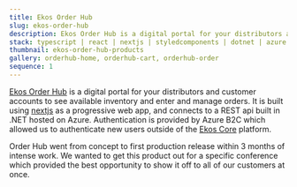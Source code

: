 ```yaml
---
title: Ekos Order Hub
slug: ekos-order-hub
description: Ekos Order Hub is a digital portal for your distributors and customer accounts to see available inventory and enter and manage orders.
stack: typescript | react | nextjs | styledcomponents | dotnet | azure
thumbnail: ekos-order-hub-products
gallery: orderhub-home, orderhub-cart, orderhub-order
sequence: 1
---
```


[Ekos Order Hub](https://www.goekos.com/orderhub/) is a digital portal for your distributors and customer accounts to see available inventory and enter and manage orders. It is built using [nextjs](https://nextjs.org/) as a progressive web app, and connects to a REST api built in .NET hosted on Azure. Authentication is provided by Azure B2C which allowed us to authenticate new users outside of the [Ekos Core](/projects/ekos-boost) platform.

Order Hub went from concept to first production release within 3 months of intense work. We wanted to get this product out for a specific conference which provided the best opportunity to show it off to all of our customers at once.